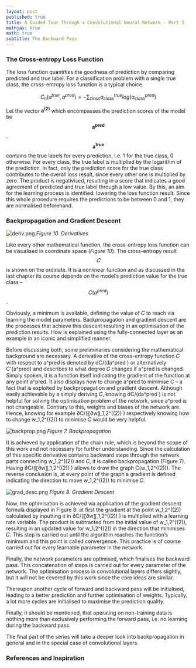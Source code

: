 ```yaml
---
layout: post
published: true
title: A Guided Tour Through a Convolutional Neural Network - Part 3
mathjax: true
math: true
subtitle: The Backward Pass
---
```

### The Cross-entropy Loss Function

The loss function quantifies the goodness of prediction by comparing predicted and true label. For a classification problem with a single true class, the cross-entropy loss function is a typical choice. 

$$C_{n}(a^{true},a^{pred})=-\sum_{class} a_{class}^{true}log(a_{class}^{pred})$$

Let the vector $\boldsymbol{a^{(2)}}$ which encompasses the prediction scores of the model be $$\boldsymbol{a^{pred}}$$.  $$\boldsymbol{a^{true}}$$ contains the true labels for every prediction, i.e. 1 for the true class, 0 otherwise. For every class, the true label is multiplied by the logarithm of the prediction. In fact, only the prediction score for the true class contributes to the overall loss result, since every other one is multiplied by zero. The product is negativised, resulting in a score that indicates a good agreement of predicted and true label through a low value. By this, an aim for the learning process is identified: lowering the loss function result. Since this whole procedure requires the predictions to be between 0 and 1, they are normalised beforehand.


### Backpropagation and Gradient Descent

![deriv.png]({{site.baseurl}}/img/deriv.png)
*Figure 10. Derivatives*

Like every other mathematical function, the cross-entropy loss function can be visualised in coordinate space (*Figure 10*). The cross-entropy result $$𝐶$$ is shown on the ordinate. It is a nonlinear function and as discussed in the last chapter its course depends on the model’s prediction value for the true class – $$C(a^{pred})$$.

Obviously, a minimum is available, defining the value of 𝐶 to reach via learning the model parameters. Backpropagation and gradient descent are the processes that achieve this descent resulting in an optimisation of the prediction results. How is explained using the fully-connected layer as an example in an iconic and simplified manner.

Before discussing both, some preliminaries considering the mathematical background are necessary. A derivative of the cross-entropy function 𝐶 with respect to a^pred is denoted by dC/(da^pred ) or alternatively C'(a^pred) and describes to what degree 𝐶 changes if a^pred is changed. Simply spoken, it is a function itself indicating the gradient of the function at any point a^pred. It also displays how to change  a^pred to minimise C – a fact that is exploited by backpropagation and gradient descent. Although easily achievable by a simply deriving 𝐶, knowing dC/(da^pred ) is not helpful for solving the optimisation problem of the network, since a^pred is not changeable. Contrary to this, weights and biases of the network are. Hence, knowing for example ∂C/(〖∂w〗_1,2^((2)) )  respectively knowing how to change w_1,2^((2)) to minimise 𝐶 would be very helpful. 

![backprop.png]({{site.baseurl}}/img/backprop.png)
*Figure 7. Backpropagation*

It is achieved by application of the chain rule, which is beyond the scope of this work and not necessary for further understanding. Since the calculation of this specific derivative contains backward steps through the network parts connecting w_1,2^((2)) and 𝐶, it is called backpropagation (Figure 7). Having ∂C/(〖∂w〗_1,2^((2)) ) allows to draw the graph C(w_1,2^((2))). The reverse conclusion is, at every point of the graph a gradient is defined indicating the direction to move w_1,2^((2))  to minimise 𝐶.

![grad_desc.png]({{site.baseurl}}/img/grad_desc.png)
*Figure 8. Gradient Descent*

Now, the optimisation is achieved via application of the gradient descent formula displayed in Figure 8: at first the gradient at the point w_1,2^((2)) calculated by inputting it in ∂C/(〖∂w〗_1,2^((2)) )  is multiplied with a learning rate variable. The product is subtracted from the initial value of w_1,2^((2)), resulting in an updated value for w_1,2^((2)) in the direction that minimises 𝐶. This step is carried out until the algorithm reaches the function’s minimum and this point is called convergence. This practice is of course carried out for every learnable parameter in the network. 

Finally, the network parameters are optimised, which finalises the backward pass. This concatenation of steps is carried out for every parameter of the network. The optimisation process in convolutional layers differs slightly, but it will not be covered by this work since the core ideas are similar. 

Thereupon another cycle of forward and backward pass will be initialised, leading to a better prediction and further optimisation of weights. Typically, a lot more cycles are initialised to maximise the prediction quality.

Finally, it should be mentioned, that operating on non-training data is nothing more than exclusively performing the forward pass, i.e. no learning during the backward pass.

The final part of the series will take a deeper look into backpropagation in general and in the special case of convolutional layers.

### References and Inspiration


